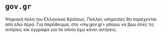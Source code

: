 `gov.gr`
========

Ψηφιακή πύλη του Ελληνικού Κράτους.  Πολλές υπηρεσίες θα παρέχονται από εδώ πέρα.
Για παράδειγμα, στο <my.gov.gr> μπορώ να βρω όλες τις αιτήσεις και έγγραφα για
τα οποία έχω κάνει αιτήσεις.
